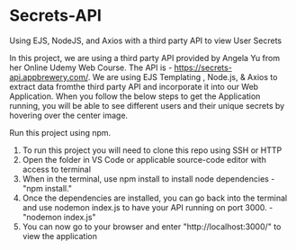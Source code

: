 # Secrets-API
Using EJS, NodeJS, and Axios with a third party API to view User Secrets

In this project, we are using a third party API provided by Angela Yu from her Online Udemy Web Course. The API is - https://secrets-api.appbrewery.com/. We are using EJS Templating , Node.js, & Axios to extract data fromthe third party API and incorporate it into our Web Application. When you follow the below steps to get the Application running, you will be able to see different users and their unique secrets by hovering over the center image.

Run this project using npm.

1) To run this project you will need to clone this repo using SSH or HTTP
2) Open the folder in VS Code or applicable source-code editor with access to terminal
3) When in the terminal, use npm install to install node dependencies - "npm install."
4) Once the dependencies are installed, you can go back into the terminal and use nodemon index.js to have your API running on port 3000. - "nodemon index.js"
5) You can now go to your browser and enter "http://localhost:3000/" to view the application
